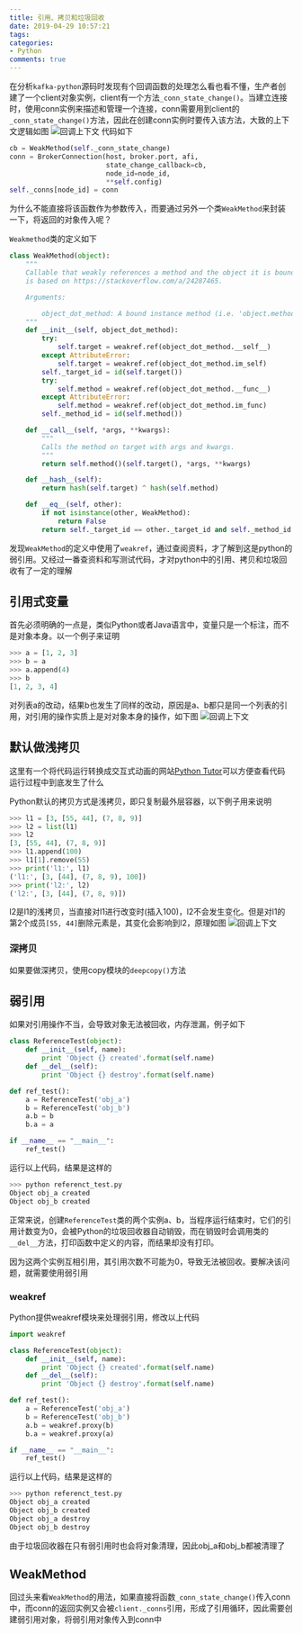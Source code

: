 ```yaml
---
title: 引用、拷贝和垃圾回收
date: 2019-04-29 10:57:21
tags:
categories:
- Python
comments: true
---
```


在分析`kafka-python`源码时发现有个回调函数的处理怎么看也看不懂，生产者创建了一个client对象实例，client有一个方法`_conn_state_change()`。当建立连接时，使用conn实例来描述和管理一个连接，conn需要用到client的`_conn_state_change()`方法，因此在创建conn实例时要传入该方法，大致的上下文逻辑如图
![回调上下文](引用、拷贝和垃圾回收/image/reference-copy-destroy-01.png)
代码如下
```python
cb = WeakMethod(self._conn_state_change)
conn = BrokerConnection(host, broker.port, afi,
                        state_change_callback=cb,
                        node_id=node_id,
                        **self.config)
self._conns[node_id] = conn
```
为什么不能直接将该函数作为参数传入，而要通过另外一个类`WeakMethod`来封装一下，将返回的对象传入呢？

`Weakmethod`类的定义如下
```python
class WeakMethod(object):
    """
    Callable that weakly references a method and the object it is bound to. It
    is based on https://stackoverflow.com/a/24287465.

    Arguments:

        object_dot_method: A bound instance method (i.e. 'object.method').
    """
    def __init__(self, object_dot_method):
        try:
            self.target = weakref.ref(object_dot_method.__self__)
        except AttributeError:
            self.target = weakref.ref(object_dot_method.im_self)
        self._target_id = id(self.target())
        try:
            self.method = weakref.ref(object_dot_method.__func__)
        except AttributeError:
            self.method = weakref.ref(object_dot_method.im_func)
        self._method_id = id(self.method())

    def __call__(self, *args, **kwargs):
        """
        Calls the method on target with args and kwargs.
        """
        return self.method()(self.target(), *args, **kwargs)

    def __hash__(self):
        return hash(self.target) ^ hash(self.method)

    def __eq__(self, other):
        if not isinstance(other, WeakMethod):
            return False
        return self._target_id == other._target_id and self._method_id == other._method_id
```

发现`WeakMethod`的定义中使用了`weakref`，通过查阅资料，才了解到这是python的弱引用。又经过一番查资料和写测试代码，才对python中的引用、拷贝和垃圾回收有了一定的理解

## 引用式变量
首先必须明确的一点是，类似Python或者Java语言中，变量只是一个标注，而不是对象本身。以一个例子来证明
```python
>>> a = [1, 2, 3]
>>> b = a
>>> a.append(4)
>>> b
[1, 2, 3, 4]
```
对列表a的改动，结果b也发生了同样的改动，原因是a、b都只是同一个列表的引用，对引用的操作实质上是对对象本身的操作，如下图
![回调上下文](引用、拷贝和垃圾回收/image/reference-copy-destroy-02.png)

## 默认做浅拷贝
这里有一个将代码运行转换成交互式动画的网站[Python Tutor](http://www.pythontutor.com)可以方便查看代码运行过程中到底发生了什么

Python默认的拷贝方式是浅拷贝，即只复制最外层容器，以下例子用来说明
```python
>>> l1 = [3, [55, 44], (7, 8, 9)]
>>> l2 = list(l1)
>>> l2
[3, [55, 44], (7, 8, 9)]
>>> l1.append(100)
>>> l1[1].remove(55)    
>>> print('l1:', l1)
('l1:', [3, [44], (7, 8, 9), 100])
>>> print('l2:', l2)
('l2:', [3, [44], (7, 8, 9)])
```
l2是l1的浅拷贝，当直接对l1进行改变时(插入100)，l2不会发生变化。但是对l1的第2个成员`[55, 44]`删除元素是，其变化会影响到l2，原理如图
![回调上下文](引用、拷贝和垃圾回收/image/reference-copy-destroy-03.png)

### 深拷贝
如果要做深拷贝，使用copy模块的`deepcopy()`方法

## 弱引用
如果对引用操作不当，会导致对象无法被回收，内存泄漏，例子如下
```python
class ReferenceTest(object):
    def __init__(self, name):
        print 'Object {} created'.format(self.name)
    def __del__(self):
        print 'Object {} destroy'.format(self.name)

def ref_test():
    a = ReferenceTest('obj_a')
    b = ReferenceTest('obj_b')
    a.b = b
    b.a = a

if __name__ == "__main__":
    ref_test()
```
运行以上代码，结果是这样的
```python
>>> python referenct_test.py
Object obj_a created
Object obj_b created
```
正常来说，创建`ReferenceTest`类的两个实例a、b，当程序运行结束时，它们的引用计数变为0，会被Python的垃圾回收器自动销毁，而在销毁时会调用类的`__del__`方法，打印函数中定义的内容，而结果却没有打印。

因为这两个实例互相引用，其引用次数不可能为0，导致无法被回收。要解决该问题，就需要使用弱引用

### weakref
Python提供weakref模块来处理弱引用，修改以上代码
```python
import weakref

class ReferenceTest(object):
    def __init__(self, name):
        print 'Object {} created'.format(self.name)
    def __del__(self):
        print 'Object {} destroy'.format(self.name)

def ref_test():
    a = ReferenceTest('obj_a')
    b = ReferenceTest('obj_b')
    a.b = weakref.proxy(b)
    b.a = weakref.proxy(a)

if __name__ == "__main__":
    ref_test()
```
运行以上代码，结果是这样的
```python
>>> python referenct_test.py
Object obj_a created
Object obj_b created
Object obj_a destroy
Object obj_b destroy
```
由于垃圾回收器在只有弱引用时也会将对象清理，因此obj_a和obj_b都被清理了

## WeakMethod
回过头来看`WeakMethod`的用法，如果直接将函数`_conn_state_change()`传入conn中，而conn的返回实例又会被`client._conns`引用，形成了引用循环，因此需要创建弱引用对象，将弱引用对象传入到conn中
